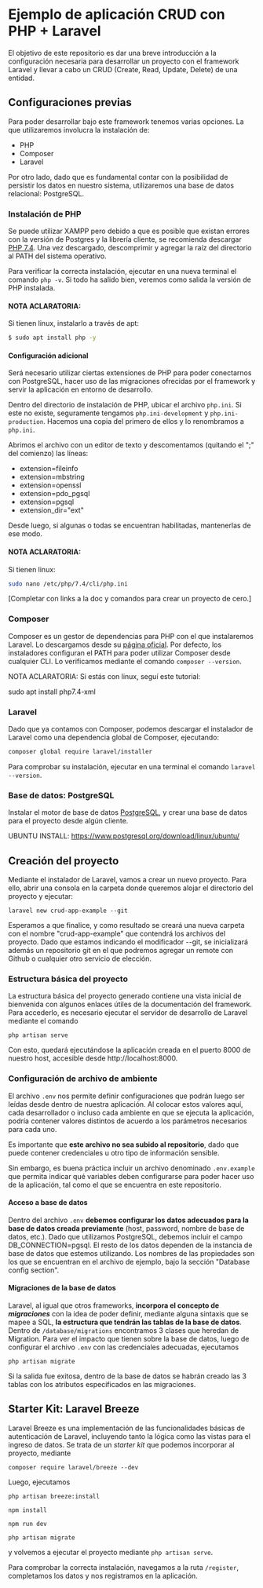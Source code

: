 # Ejemplo de aplicación CRUD con PHP + Laravel

El objetivo de este repositorio es dar una breve introducción a la configuración necesaria para desarrollar un proyecto con el framework Laravel y llevar a cabo un CRUD (Create, Read, Update, Delete) de una entidad. 

## Configuraciones previas

Para poder desarrollar bajo este framework tenemos varias opciones. La que utilizaremos involucra la instalación de:
- PHP
- Composer
- Laravel

Por otro lado, dado que es fundamental contar con la posibilidad de persistir los datos en nuestro sistema, utilizaremos una base de datos relacional: PostgreSQL.


### Instalación de PHP

Se puede utilizar XAMPP pero debido a que es posible que existan errores con la versión de Postgres y la librería cliente, se recomienda descargar [PHP 7.4](https://www.php.net/downloads). Una vez descargado, descomprimir y agregar la raíz del directorio al PATH del sistema operativo.

Para verificar la correcta instalación, ejecutar en una nueva terminal el comando `php -v`. Si todo ha salido bien, veremos como salida la versión de PHP instalada.

####  NOTA ACLARATORIA:
Si tienen linux, instalarlo a través de apt:
``` bash
$ sudo apt install php -y
```

#### Configuración adicional

Será necesario utilizar ciertas extensiones de PHP para poder conectarnos con PostgreSQL, hacer uso de las migraciones ofrecidas por el framework y servir la aplicación en entorno de desarrollo.

Dentro del directorio de instalación de PHP, ubicar el archivo `php.ini`. Si este no existe, seguramente tengamos `php.ini-development` y `php.ini-production`. Hacemos una copia del primero de ellos y lo renombramos a `php.ini`.

Abrimos el archivo con un editor de texto y descomentamos (quitando el ";" del comienzo) las líneas:

- extension=fileinfo
- extension=mbstring
- extension=openssl
- extension=pdo_pgsql
- extension=pgsql
- extension_dir="ext"

Desde luego, si algunas o todas se encuentran habilitadas, mantenerlas de ese modo.

####  NOTA ACLARATORIA:
Si tienen linux:
``` bash
sudo nano /etc/php/7.4/cli/php.ini
```
[Completar con links a la doc y comandos para crear un proyecto de cero.]


### Composer

Composer es un gestor de dependencias para PHP con el que instalaremos Laravel. Lo descargamos desde su [página oficial](https://getcomposer.org/download/). Por defecto, los instaladores configuran el PATH para poder utilizar Composer desde cualquier CLI. Lo verificamos mediante el comando `composer --version`.

NOTA ACLARATORIA:
Si estás con linux, seguí este tutorial:

 
 sudo apt install php7.4-xml

 



### Laravel

Dado que ya contamos con Composer, podemos descargar el instalador de Laravel como una dependencia global de Composer, ejecutando:

```bash
composer global require laravel/installer
```

Para comprobar su instalación, ejecutar en una terminal el comando `laravel --version`.

### Base de datos: PostgreSQL

Instalar el motor de base de datos [PostgreSQL](https://www.postgresql.org/download/), y crear una base de datos para el proyecto desde algún cliente. 

UBUNTU INSTALL:
https://www.postgresql.org/download/linux/ubuntu/

## Creación del proyecto

Mediante el instalador de Laravel, vamos a crear un nuevo proyecto. Para ello, abrir una consola en la carpeta donde queremos alojar el directorio del proyecto y ejecutar:
```
laravel new crud-app-example --git
```

Esperamos a que finalice, y como resultado se creará una nueva carpeta con el nombre "crud-app-example" que contendrá los archivos del proyecto. Dado que estamos indicando el modificador --git, se inicializará además un repositorio git en el que podremos agregar un remote con Github o cualquier otro servicio de elección.

### Estructura básica del proyecto

La estructura básica del proyecto generado contiene una vista inicial de bienvenida con algunos enlaces útiles de la documentación del framework. Para accederlo, es necesario ejecutar el servidor de desarrollo de Laravel mediante el comando

```
php artisan serve
```

Con esto, quedará ejecutándose la aplicación creada en el puerto 8000 de nuestro host, accesible desde http://localhost:8000.

### Configuración de archivo de ambiente

El archivo `.env` nos permite definir configuraciones que podrán luego ser leídas desde dentro de nuestra aplicación. Al colocar estos valores aquí, cada desarrollador o incluso cada ambiente en que se ejecuta la aplicación, podría contener valores distintos de acuerdo a los parámetros necesarios para cada uno. 

Es importante que **este archivo no sea subido al repositorio**, dado que puede contener credenciales u otro tipo de información sensible. 

Sin embargo, es buena práctica incluir un archivo denominado `.env.example` que permita indicar qué variables deben configurarse para poder hacer uso de la aplicación, tal como el que se encuentra en este repositorio.

#### Acceso a base de datos

Dentro del archivo `.env` **debemos configurar los datos adecuados para la base de datos creada previamente** (host, password, nombre de base de datos, etc.). Dado que utilizamos PostgreSQL, debemos incluir el campo DB_CONNECTION=pgsql. El resto de los datos dependen de la instancia de base de datos que estemos utilizando. Los nombres de las propiedades son los que se encuentran en el archivo de ejemplo, bajo la sección "Database config section". 

#### Migraciones de la base de datos

Laravel, al igual que otros frameworks, **incorpora el concepto de *migraciones*** con la idea de poder definir, mediante alguna sintaxis que se mapee a SQL, **la estructura que tendrán las tablas de la base de datos**. Dentro de `/database/migrations` encontramos 3 clases que heredan de Migration. 
Para ver el impacto que tienen sobre la base de datos, luego de configurar el archivo `.env` con las credenciales adecuadas, ejecutamos 

```
php artisan migrate
```

Si la salida fue exitosa, dentro de la base de datos se habrán creado las 3 tablas con los atributos especificados en las migraciones. 


## Starter Kit: Laravel Breeze

Laravel Breeze es una implementación de las funcionalidades básicas de autenticación de Laravel, incluyendo tanto la lógica como las vistas para el ingreso de datos. Se trata de un *starter kit* que podemos incorporar al proyecto, mediante

```
composer require laravel/breeze --dev
```

Luego, ejecutamos

```
php artisan breeze:install

npm install

npm run dev

php artisan migrate
```

y volvemos a ejecutar el proyecto mediante `php artisan serve`.

Para comprobar la correcta instalación, navegamos a la ruta `/register`, completamos los datos y nos registramos en la aplicación.

